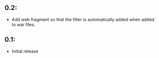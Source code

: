 ## 0.2:

* Add web fragment so that the filter is automatically added when added to war files.

## 0.1:

* Initial release
